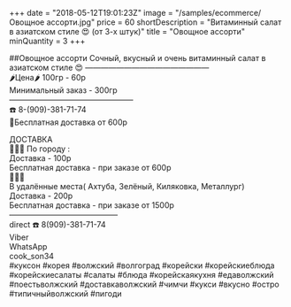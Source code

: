 +++
date = "2018-05-12T19:01:23Z"
image = "/samples/ecommerce/Овощное ассорти.jpg"
price = 60
shortDescription = "Витаминный салат в азиатском стиле 😍 (от 3-х штук)"
title = "Овощное ассорти"
minQuantity = 3
+++

##Овощное ассорти
Сочный, вкусный и очень витаминный салат в азиатском стиле 😍
————————————————  
🌶Цена🌶 100гр - 60р  
Минимальный заказ - 300гр  
————————————————  
☎️ 8-(909)-381-71-74  
🚗Бесплатная доставка от 600р  

ДОСТАВКА   
🚗🚗🚗
По городу :  
Доставка - 100р  
Бесплатная доставка - при заказе от 600р  
🚗🚗🚗   
В удалённые места( Ахтуба, Зелёный, Киляковка, Металлург)   
Доставка - 200р   
Бесплатная доставка - при заказе от 1500р   
——————————————   
direct
☎️ 8(909)-381-71-74  
Viber  
WhatsApp  
cook_son34  
#куксон #корея #волжский #волгоград #корейски #корейскиеблюда #корейскиесалаты #салаты #блюда #корейскаякухня #едаволжский #поестьволжский #доставкаволжский #чимчи #кукси #вкусно #остро #типичныйволжский #пигоди
